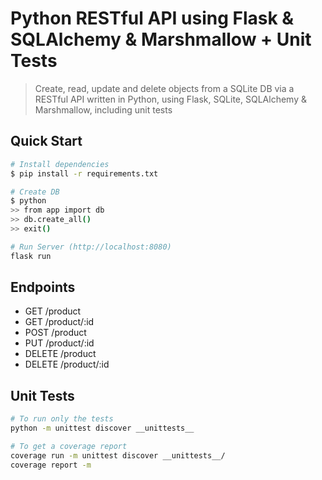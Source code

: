 # Python RESTful API using Flask & SQLAlchemy & Marshmallow + Unit Tests

> Create, read, update and delete objects from a SQLite DB via a RESTful API written in Python, using Flask, SQLite, SQLAlchemy & Marshmallow, including unit tests

## Quick Start

``` bash
# Install dependencies
$ pip install -r requirements.txt

# Create DB
$ python
>> from app import db
>> db.create_all()
>> exit()

# Run Server (http://localhost:8080)
flask run
```

## Endpoints

* GET     /product
* GET     /product/:id
* POST    /product
* PUT     /product/:id
* DELETE  /product
* DELETE  /product/:id

## Unit Tests

``` bash
# To run only the tests
python -m unittest discover __unittests__

# To get a coverage report
coverage run -m unittest discover __unittests__/
coverage report -m
```
